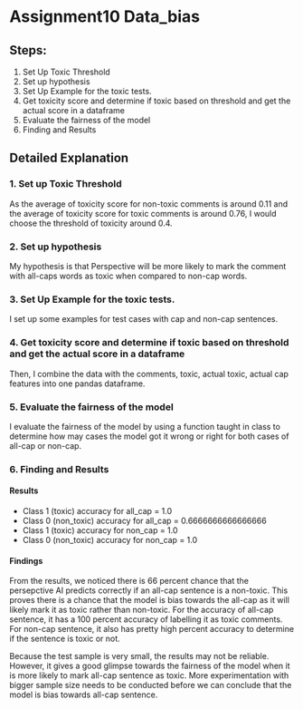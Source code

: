 # Assignment10 Data_bias

## Steps:

1. Set Up Toxic Threshold
2. Set up hypothesis
3. Set Up Example for the toxic tests.
4. Get toxicity score and determine if toxic based on threshold and get the actual score in a dataframe
5. Evaluate the fairness of the model
6. Finding and Results

## Detailed Explanation

### 1. Set up Toxic Threshold

As the average of toxicity score for non-toxic comments is around 0.11 and the average of toxicity score for toxic comments is around 0.76, I would choose the threshold of toxicity around 0.4.

### 2. Set up hypothesis

My hypothesis is that Perspective will be more likely to mark the comment with all-caps words as toxic when compared to non-cap words.

### 3. Set Up Example for the toxic tests.

I set up some examples for test cases with cap and non-cap sentences.

### 4. Get toxicity score and determine if toxic based on threshold and get the actual score in a dataframe

Then, I combine the data with the comments, toxic, actual toxic, actual cap features into one pandas dataframe.

### 5. Evaluate the fairness of the model

I evaluate the fairness of the model by using a function taught in class to determine how may cases the model got it wrong or right for both cases of all-cap or non-cap.

### 6. Finding and Results

#### Results

- Class 1 (toxic) accuracy for all_cap = 1.0
- Class 0 (non_toxic) accuracy for all_cap = 0.6666666666666666
- Class 1 (toxic) accuracy for non_cap = 1.0
- Class 0 (non_toxic) accuracy for non_cap = 1.0

#### Findings

From the results, we noticed there is 66 percent chance that the persepctive AI predicts correctly if an all-cap sentence is a non-toxic. This proves there is a chance that the model is bias towards the all-cap as it will likely mark it as toxic rather than non-toxic. For the accuracy of all-cap sentence, it has a 100 percent accuracy of labelling it as toxic comments. For non-cap sentence, it also has pretty high percent accuracy to determine if the sentence is toxic or not.

Because the test sample is very small, the results may not be reliable. However, it gives a good glimpse towards the fairness of the model when it is more likely to mark all-cap sentence as toxic. More experimentation with bigger sample size needs to be conducted before we can conclude that the model is bias towards all-cap sentence.
